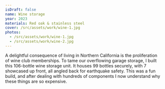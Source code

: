 ```yaml
---
isDraft: false
name: Wine storage
year: 2023
materials: Red oak & stainless steel
cover: /src/assets/work/wine-1.jpg
photos:
  - /src/assets/work/wine-1.jpg
  - /src/assets/work/wine-2.jpg
---
```


A delightful consequence of living in Northern California is the proliferation of wine club memberships. To tame our overflowing garage storage, I built this 106-bottle wine storage unit. It houses 99 bottles securely, with 7 showcased up front, all angled back for earthquake safety. This was a fun build, and after dealing with hundreds of components I now understand why these things are so expensive.

